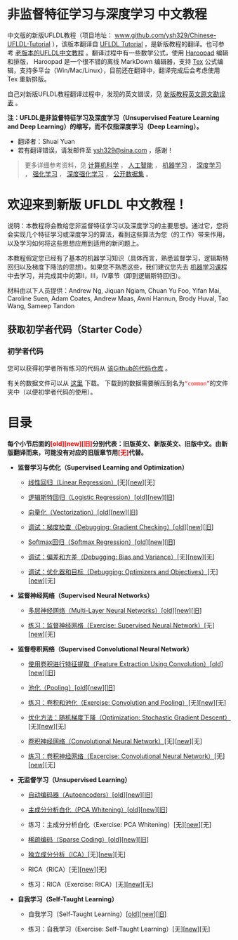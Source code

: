 # 非监督特征学习与深度学习 中文教程

中文版的新版UFLDL教程（项目地址： www.github.com/ysh329/Chinese-UFLDL-Tutorial ），该版本翻译自 <a href="http://deeplearning.stanford.edu/tutorial/" target="_blank">UFLDL Tutorial</a> ，是新版教程的翻译。也可参考 <a href="http://ufldl.stanford.edu/wiki/index.php/UFLDL教程" target="_blank">老版本的UFLDL中文教程</a> 。翻译过程中有一些数学公式，使用 <a href="http://pad.haroopress.com/user.html#download" target="_blank">Haroopad</a> 编辑和排版， Haroopad 是一个很不错的离线 MarkDown 编辑器，支持 <a href="https://en.wikipedia.org/wiki/TeX" target="_blank">Tex</a> 公式编辑，支持多平台（Win/Mac/Linux），目前还在翻译中，翻译完成后会考虑使用 Tex 重新排版。  



自己对新版UFLDL教程翻译过程中，发现的英文错误，见 <a href="./新版教程英文原文勘误表.md" target="_blank">新版教程英文原文勘误表</a> 。  

**注：UFLDL是非监督特征学习及深度学习（Unsupervised Feature Learning and Deep Learning）的缩写，而不仅指深度学习（Deep Learning）。**  

-  翻译者：Shuai Yuan  
-  若有翻译错误，请发邮件至 <a href="Mailto:ysh329@sina.com" target="_blank">ysh329@sina.com</a> ，感谢！  

>更多详细参考资料，见 <a href="https://github.com/bayandin/awesome-awesomeness" target="_blank">计算机科学</a> ， <a href="https://github.com/owainlewis/awesome-artificial-intelligence" target="_blank">人工智能</a> ， <a href="https://github.com/josephmisiti/awesome-machine-learning" target="_blank">机器学习</a> ， <a href="https://github.com/ChristosChristofidis/awesome-deep-learning" target="_blank">深度学习</a> ， <a href="https://github.com/aikorea/awesome-rl" target="_blank">强化学习</a> ， <a href="https://github.com/junhyukoh/deep-reinforcement-learning-papers" target="_blank">深度强化学习</a> ， <a href="https://github.com/ChristosChristofidis/awesome-public-datasets" target="_blank">公开数据集</a> 。



# 欢迎来到新版 UFLDL 中文教程！

说明：本教程将会教给您非监督特征学习以及深度学习的主要思想。通过它，您将会实现几个特征学习或深度学习的算法，看到这些算法为您（的工作）带来作用，以及学习如何将这些思想应用到适用的新问题上。



本教程假定您已经有了基本的机器学习知识（具体而言，熟悉监督学习，逻辑斯特回归以及梯度下降法的思想）。如果您不熟悉这些，我们建议您先去 <a href="http://openclassroom.stanford.edu/MainFolder/CoursePage.php?course=MachineLearning" target="_blank">机器学习课程</a> 中去学习，并完成其中的第II，III，IV章节（即到逻辑斯特回归）。



材料由以下人员提供：Andrew Ng, Jiquan Ngiam, Chuan Yu Foo, Yifan Mai, Caroline Suen, Adam Coates, Andrew Maas, Awni Hannun, Brody Huval, Tao Wang, Sameep Tandon

## 获取初学者代码（Starter Code）

### 初学者代码

您可以获得初学者所有练习的代码从 <a href="https://github.com/amaas/stanford_dl_ex" target="_blank">该Github的代码仓库</a> 。  

有关的数据文件可以从 <a href="http://ai.stanford.edu/~amaas/data/data.zip" target="_blank">这里</a> 下载。 下载到的数据需要解压到名为<font color=red>`“common”`</font>的文件夹中（以便初学者代码的使用）。


# 目录

<b>每个小节后面的<font color=red>\[old\]\[new]\[旧\]</font>分别代表：旧版英文、新版英文、旧版中文。由新版翻译而来，可能没有对应的旧版章节用<font color=red>\[无\]</font>代替。</b>

* **监督学习与优化（Supervised Learning and Optimization）**

  *  <a href="./监督学习和优化（Supervised Learning and Optimization）/线性回归（Linear Regression）.md" target="_blank">线性回归（Linear Regression）</a>\[无\]\[<a href="http://ufldl.stanford.edu/tutorial/supervised/LinearRegression" target="_blank">new</a>\]\[无\]

  *  <a href="./监督学习和优化（Supervised Learning and Optimization）/逻辑斯特回归（Logistic Regression）.md" target="_blank">逻辑斯特回归（Logistic Regression）</a>\[<a href="http://deeplearning.stanford.edu/wiki/index.php/Logistic_Regression_Vectorization_Example" target="_blank">old</a>\]\[<a href="http://ufldl.stanford.edu/tutorial/supervised/LogisticRegression" target="_blank">new</a>\]\[<a href="http://ufldl.stanford.edu/wiki/index.php/%E9%80%BB%E8%BE%91%E5%9B%9E%E5%BD%92%E7%9A%84%E5%90%91%E9%87%8F%E5%8C%96%E5%AE%9E%E7%8E%B0%E6%A0%B7%E4%BE%8B" target="_blank">旧</a>\]

  *  <a href="./监督学习和优化（Supervised Learning and Optimization）/向量化（Vectorization）.md" target="_blank">向量化（Vectorization）</a>\[<a href="http://deeplearning.stanford.edu/wiki/index.php/Vectorization" target="_blank">old</a>\]\[<a href="http://ufldl.stanford.edu/tutorial/supervised/Vectorization" target="_blank">new</a>\]\[<a href="http://ufldl.stanford.edu/wiki/index.php/%E7%9F%A2%E9%87%8F%E5%8C%96%E7%BC%96%E7%A8%8B" target="_blank">旧</a>\]

  *  <a href="./监督学习和优化（Supervised Learning and Optimization）/调试：梯度检查（Debugging：Gradient Checking）.md" target="_blank">调试：梯度检查（Debugging: Gradient Checking）</a>\[<a href="http://deeplearning.stanford.edu/wiki/index.php/Gradient_checking_and_advanced_optimization" target="_blank">old</a>\]\[<a href="http://ufldl.stanford.edu/tutorial/supervised/DebuggingGradientChecking" target="_blank">new</a>\]\[<a href="http://ufldl.stanford.edu/wiki/index.php/%E6%A2%AF%E5%BA%A6%E6%A3%80%E9%AA%8C%E4%B8%8E%E9%AB%98%E7%BA%A7%E4%BC%98%E5%8C%96" target="_blank">旧</a>\]

  *  <a href="./监督学习和优化（Supervised Learning and Optimization）/Softmax回归（Softmax Regression）.md" target="_blank">Softmax回归（Softmax Regression）</a>\[<a href="http://deeplearning.stanford.edu/wiki/index.php/Softmax_Regression" target="_blank">old</a>\]\[<a href="http://ufldl.stanford.edu/tutorial/supervised/SoftmaxRegression" target="_blank">new</a>\]\[<a href="http://ufldl.stanford.edu/wiki/index.php/Softmax%E5%9B%9E%E5%BD%92" target="_blank">旧</a>\]

  *  <a href="./监督学习和优化（Supervised Learning and Optimization）/检查：偏差和方差（Debugging：Bias and Variance）.md" target="_blank">调试：偏差和方差（Debugging: Bias and Variance）</a>\[无\]\[<a href="http://ufldl.stanford.edu/tutorial/supervised/DebuggingBiasAndVariance" target="_blank">new</a>\]\[无\]

  *  <a href="./监督学习和优化（Supervised Learning and Optimization）/调试：优化器和目标（Debugging：Optimizers and Objectives）.md" target="_blank">调试：优化器和目标（Debugging: Optimizers and Objectives）</a>\[无\]\[<a href="http://ufldl.stanford.edu/tutorial/supervised/DebuggingOptimizersAndObjectives" target="_blank">new</a>\]\[无\]

* **监督神经网络（Supervised Neural Networks）**

  *  <a href="./监督神经网络（Supervised Neural Networks）/多层神经网络（Multi-Layer Neural Networks）.md" target="_blank">多层神经网络（Multi-Layer Neural Networks）</a>\[<a href="http://deeplearning.stanford.edu/wiki/index.php/Neural_Networks" target="_blank">old</a>\]\[<a href="http://ufldl.stanford.edu/tutorial/supervised/MultiLayerNeuralNetworks" target="_blank">new</a>\]\[<a href="http://ufldl.stanford.edu/wiki/index.php/%E7%A5%9E%E7%BB%8F%E7%BD%91%E7%BB%9C" target="_blank">旧</a>\]

  *  <a href="./监督神经网络（Supervised%20Neural%20Networks）/练习：%20监督神经网络（Exercise:%20Supervised%20Neural%20Networks）.md" target="_blank">练习：监督神经网络（Exercise: Supervised Neural Network）</a>\[无\]\[<a href="http://ufldl.stanford.edu/tutorial/supervised/ExerciseSupervisedNeuralNetwork" target="_blank">new</a>\]\[无\]

* **监督卷积网络（Supervised Convolutional Neural Network）**

  *  <a href="./监督卷积网络（Supervised Convolutional Neural Network）/使用卷积进行特征提取（Feature Extraction Using Convolution）.md" target="_blank">使用卷积进行特征提取（Feature Extraction Using Convolution）</a>\[<a href="http://deeplearning.stanford.edu/wiki/index.php/Feature_extraction_using_convolution" target="_blank">old</a>\]\[<a href="http://ufldl.stanford.edu/tutorial/supervised/FeatureExtractionUsingConvolution" target="_blank">new</a>\]\[<a href="http://ufldl.stanford.edu/wiki/index.php/%E5%8D%B7%E7%A7%AF%E7%89%B9%E5%BE%81%E6%8F%90%E5%8F%96" target="_blank">旧</a>\]

  *  <a href="./监督卷积网络（Supervised Convolutional Neural Network）/池化（Pooling）.md" target="_blank">池化（Pooling）</a>\[<a href="http://deeplearning.stanford.edu/wiki/index.php/Pooling" target="_blank">old</a>\]\[<a href="http://ufldl.stanford.edu/tutorial/supervised/Pooling" target="_blank">new</a>\]\[<a href="http://ufldl.stanford.edu/wiki/index.php/%E6%B1%A0%E5%8C%96" target="_blank">旧</a>\]

  * <a href="./监督卷积网络（Supervised Convolutional Neural Network）/练习：卷积和池化（Exercise: Convolution and Pooling）.md" target="_blank">练习：卷积和池化（Exercise: Convolution and Pooling）</a>\[无\]\[<a href="http://ufldl.stanford.edu/tutorial/supervised/ExerciseConvolutionAndPooling" target="_blank">new</a>\]\[无\]

  *  <a href="./监督卷积网络（Supervised Convolutional Neural Network）/优化方法：随机梯度下降（Optimization: Stochastic Gradient Descent）.md" target="_blank">优化方法：随机梯度下降（Optimization: Stochastic Gradient Descent）</a>\[无\]\[<a href="http://ufldl.stanford.edu/tutorial/supervised/OptimizationStochasticGradientDescent" target="_blank">new</a>\]\[无\]

  *  <a href="./监督卷积网络（Supervised Convolutional Neural Network）/卷积神经网络（Convolutional Neural Network）.md" target="_blank">卷积神经网络（Convolutional Neural Network）</a>\[无\]\[<a href="http://ufldl.stanford.edu/tutorial/supervised/ConvolutionalNeuralNetwork" target="_blank">new</a>\]\[无\]

  * <a href="./监督卷积网络（Supervised Convolutional Neural Network）/练习：卷积神经网络（Excercise: Convolutional Neural Network）.md" target="_blank">练习：卷积神经网络（Excercise: Convolutional Neural Network）</a>\[无\]\[<a href="http://ufldl.stanford.edu/tutorial/supervised/ExerciseConvolutionalNeuralNetwork" target="_blank">new</a>\]\[无\]

* **无监督学习（Unsupervised Learning）**

  * <a href="./无监督学习（Unsupervised Learning）/自动编码器（Autoencoders）.md" target="_blank">自动编码器（Autoencoders）</a>\[<a href="http://deeplearning.stanford.edu/wiki/index.php/Autoencoders_and_Sparsity" target="_blank">old</a>\]\[<a href="http://ufldl.stanford.edu/tutorial/unsupervised/Autoencoders" target="_blank">new</a>\]\[<a href="http://ufldl.stanford.edu/wiki/index.php/%E8%87%AA%E7%BC%96%E7%A0%81%E7%AE%97%E6%B3%95%E4%B8%8E%E7%A8%80%E7%96%8F%E6%80%A7" target="_blank">旧</a>\]

  * <a href="./无监督学习（Unsupervised Learning）/主成分分析白化（PCA Whitening）.md" target="_blank">主成分分析白化（PCA Whitening）</a>\[<a href="http://deeplearning.stanford.edu/wiki/index.php/Implementing_PCA/Whitening" target="_blank">old</a>\]\[<a href="http://ufldl.stanford.edu/tutorial/unsupervised/PCAWhitening" target="_blank">new</a>\]\[<a href="http://ufldl.stanford.edu/wiki/index.php/%E5%AE%9E%E7%8E%B0%E4%B8%BB%E6%88%90%E5%88%86%E5%88%86%E6%9E%90%E5%92%8C%E7%99%BD%E5%8C%96" target="_blank">旧</a>\]

  * 练习：主成分分析白化（Exercise: PCA Whitening）\[无\]\[<a href="http://ufldl.stanford.edu/tutorial/unsupervised/ExercisePCAWhitening" target="_blank">new</a>\]\[无\]

  * <a href="./无监督学习（Unsupervised Learning）/稀疏编码（Sparse Coding）.md" target="_blank">稀疏编码（Sparse Coding）</a>\[<a href="http://deeplearning.stanford.edu/wiki/index.php/Sparse_Coding" target="_blank">old</a>\]\[<a href="http://ufldl.stanford.edu/tutorial/unsupervised/SparseCoding" target="_blank">new</a>\]\[<a href="http://ufldl.stanford.edu/wiki/index.php/%E7%A8%80%E7%96%8F%E7%BC%96%E7%A0%81" target="_blank">旧</a>\]

  * <a href="./无监督学习（Unsupervised Learning）/独立成分分析（ICA）.md" target="_blank">独立成分分析（ICA）</a>\[无\]\[<a href="http://ufldl.stanford.edu/tutorial/unsupervised/ICA" target="_blank">new</a>\]\[无\]

  * RICA（RICA）\[无\]\[<a href="http://ufldl.stanford.edu/tutorial/unsupervised/RICA" target="_blank">new</a>\]\[无\]

  * 练习：RICA（Exercise: RICA）\[无\]\[<a href="http://ufldl.stanford.edu/tutorial/unsupervised/ExerciseRICA" target="_blank">new</a>\]\[无\]

* **自我学习（Self-Taught Learning）**

  * 自我学习（Self-Taught Learning）\[<a href="http://deeplearning.stanford.edu/wiki/index.php/Self-Taught_Learning" target="_blank">old</a>\]\[<a href="http://ufldl.stanford.edu/tutorial/selftaughtlearning/SelfTaughtLearning" target="_blank">new</a>\]\[<a href="http://ufldl.stanford.edu/wiki/index.php/%E8%87%AA%E6%88%91%E5%AD%A6%E4%B9%A0" target="_blank">旧</a>\]

  * 练习：自我学习（Exercise: Self-Taught Learning）\[无\]\[<a href="http://ufldl.stanford.edu/tutorial/selftaughtlearning/ExerciseSelfTaughtLearning" target="_blank">new</a>\]\[无\]

